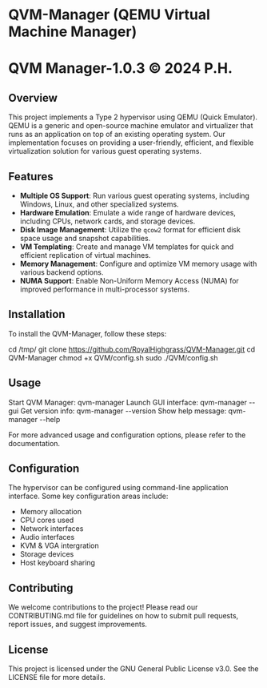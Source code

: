 # QVM-Manager (QEMU Virtual Machine Manager)

# QVM Manager-1.0.3 © 2024 P.H.

## Overview

This project implements a Type 2 hypervisor using QEMU (Quick Emulator). QEMU is a generic and open-source machine emulator and virtualizer that runs as an application on top of an existing operating system. Our implementation focuses on providing a user-friendly, efficient, and flexible virtualization solution for various guest operating systems.

## Features

- **Multiple OS Support**: Run various guest operating systems, including Windows, Linux, and other specialized systems.
- **Hardware Emulation**: Emulate a wide range of hardware devices, including CPUs, network cards, and storage devices.
- **Disk Image Management**: Utilize the `qcow2` format for efficient disk space usage and snapshot capabilities.
- **VM Templating**: Create and manage VM templates for quick and efficient replication of virtual machines.
- **Memory Management**: Configure and optimize VM memory usage with various backend options.
- **NUMA Support**: Enable Non-Uniform Memory Access (NUMA) for improved performance in multi-processor systems.

## Installation

To install the QVM-Manager, follow these steps:

cd /tmp/
git clone https://github.com/RoyalHighgrass/QVM-Manager.git
cd QVM-Manager
chmod +x QVM/config.sh
sudo ./QVM/config.sh

## Usage

Start QVM Manager:    qvm-manager
Launch GUI interface: qvm-manager --gui
Get version info:     qvm-manager --version
Show help message:    qvm-manager --help


For more advanced usage and configuration options, please refer to the documentation.

## Configuration

The hypervisor can be configured using command-line application interface. Some key configuration areas include:

- Memory allocation
- CPU cores used
- Network interfaces
- Audio interfaces
- KVM & VGA intergration
- Storage devices
- Host keyboard sharing

## Contributing

We welcome contributions to the project! Please read our CONTRIBUTING.md file for guidelines on how to submit pull requests, report issues, and suggest improvements.

## License

This project is licensed under the GNU General Public License v3.0. See the LICENSE file for more details.
